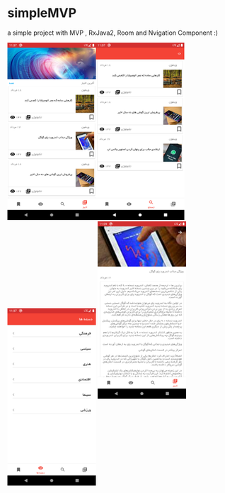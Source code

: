# simpleMVP
a simple project with MVP , RxJava2, Room and Nvigation Component :)

<img src="/screenshots/home.png" border="0"   width="200" height="400" alt="Home Fragment"   align="left" />
<img src="/screenshots/search.png" border="0"   width="200" height="400" alt="Search Fragment"  />
<img src="/screenshots/category.png" border="0"   width="200" height="400" alt="Category Fragment" align="center" />
<img src="/screenshots/detail.png" border="0"   width="200" height="400" alt="Detail Activity" />

